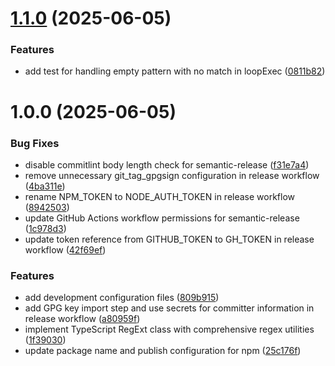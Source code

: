 # [1.1.0](https://github.com/SavageChieftain/RegExt/compare/v1.0.0...v1.1.0) (2025-06-05)


### Features

* add test for handling empty pattern with no match in loopExec ([0811b82](https://github.com/SavageChieftain/RegExt/commit/0811b8244750ecf919e36411616c47c946e29f43))

# 1.0.0 (2025-06-05)


### Bug Fixes

* disable commitlint body length check for semantic-release ([f31e7a4](https://github.com/SavageChieftain/RegExt/commit/f31e7a40fe94d09187d7644889ab325d5019d588))
* remove unnecessary git_tag_gpgsign configuration in release workflow ([4ba311e](https://github.com/SavageChieftain/RegExt/commit/4ba311e6dcdd5e9eb07b065191706d32fe2f2c8a))
* rename NPM_TOKEN to NODE_AUTH_TOKEN in release workflow ([8942503](https://github.com/SavageChieftain/RegExt/commit/89425035f5910cef71fafb82089aefaabfccd5f0))
* update GitHub Actions workflow permissions for semantic-release ([1c978d3](https://github.com/SavageChieftain/RegExt/commit/1c978d36097d2da21ee002ca866427da883d9866))
* update token reference from GITHUB_TOKEN to GH_TOKEN in release workflow ([42f69ef](https://github.com/SavageChieftain/RegExt/commit/42f69ef6567d8f06ec1b2a6e7deb33b3b1d05a30))


### Features

* add development configuration files ([809b915](https://github.com/SavageChieftain/RegExt/commit/809b915791a9c918f154fe9986b776fdf9e0e8dd))
* add GPG key import step and use secrets for committer information in release workflow ([a80959f](https://github.com/SavageChieftain/RegExt/commit/a80959f84db5dc8aab49db85a922ca0f65541986))
* implement TypeScript RegExt class with comprehensive regex utilities ([1f39030](https://github.com/SavageChieftain/RegExt/commit/1f39030cda432b1a926f21ef17a85b2044dc0b63))
* update package name and publish configuration for npm ([25c176f](https://github.com/SavageChieftain/RegExt/commit/25c176f1726673265d7c9d851f3090bfaa358938))
